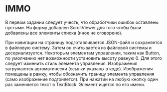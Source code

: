 # IMMO
В первом задании следует учесть, что обработчики ошибок оставлены пустыми.
На форму добавлен ScrollViewer для того чтобы были добавлены все элементы списка (иное не оговорено). 

При навигации на страницу подготавливается JSON-файл и сохраняется в файловую систему. Затем он считывается из файловой системы и десериализуется. Некоторым элементам управления, таким как Button, по умолчанию нет возможности установить высоту равную 0. Для этого следует изменить стиль элемента управления. 
Изображения загружаются автоматически (ссылки указаны в коде). Изображения помещены в рамку, чтобы обозначить границу элемента управления (само изображение подгоняется).
При нажатии на любую кнопку один раз заменяется текст в TextBlock. Элемент ищется по его имени.
